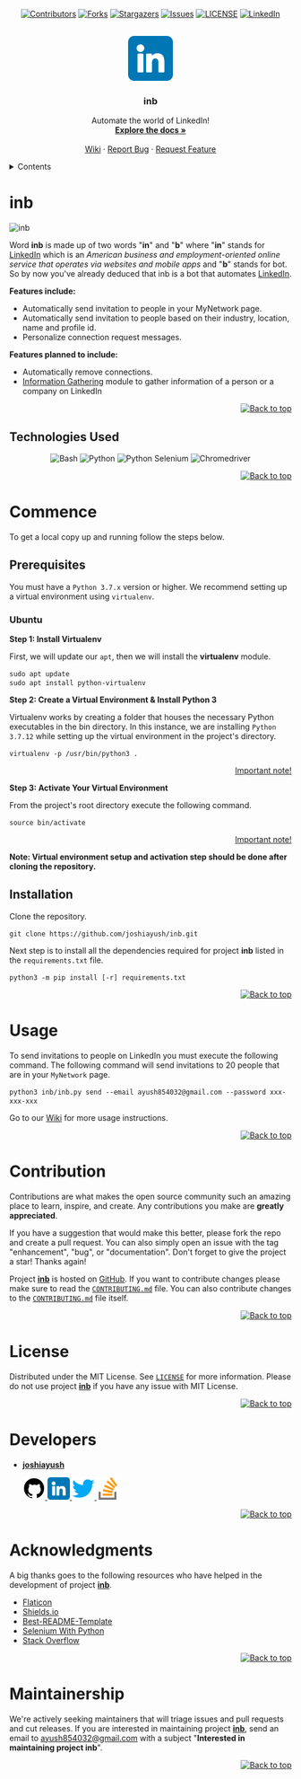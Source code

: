 <div id="top"></div>

<div align="center">

[![Contributors][inb_contributors]][inb_contributors_url]
[![Forks][inb_forks]][inb_forks_url]
[![Stargazers][inb_stars]][inb_stars_url]
[![Issues][inb_issues]][inb_issues_url]
[![LICENSE][inb_license]][inb_license_url]
[![LinkedIn][developer_linkedin]][developer_linkedin_url]

</div>

<br />
<div align="center">
  <a href="https://github.com/joshiayush/inb">
    <img src="./media/linkedin.png" alt="Logo" width="80" height="80">
  </a>

  <h3 align="center">inb</h3>

  <p align="center">
    Automate the world of LinkedIn!
    <br />
    <a href="https://github.com/joshiayush/inb/tree/master/docs"><strong>Explore the docs »</strong></a>
    <br />
    <br />
    <a href="https://github.com/joshiayush/inb/wiki">Wiki</a>
    ·
    <a href="https://github.com/joshiayush/inb/issues">Report Bug</a>
    ·
    <a href="https://github.com/joshiayush/inb/issues">Request Feature</a>
  </p>
</div>

<details>
  <summary>Contents</summary>
  <ol>
    <li>
      <a href="#inb">inb</a>
      <ul>
        <li><a href="#technologies-used">Technologies Used</li>
      </ul>
    </li>
    <li>
      <a href="#commence">Commence</a>
      <ul>
        <li>
          <a href="#prerequisites">Prerequisites</a>
          <ul>
            <li><a href="#ubuntu">Ubuntu</a></li>
          </ul>
        </li>
        <li><a href="#installation">Installation</a></li>
      </ul>
    </li>
    <li><a href="#usage">Usage</a></li>
    <li><a href="#contribution">Contribution</a></li>
    <li><a href="#license">License</a></li>
    <li><a href="#developers">Developers</a></li>
    <li><a href="#acknowledgments">Acknowledgments</a></li>
    <li><a href="#maintainership">Maintainership</a></li>
  </ol>
</details>

# inb

![inb](./media/inb.gif)

Word **inb** is made up of two words "**in**" and "**b**" where "**in**" stands for [LinkedIn][_linkedin] which is an _American business and employment-oriented online service that operates via websites and mobile apps_ and "**b**" stands for bot. So by now you've already deduced that inb is a bot that automates [LinkedIn][_linkedin].

**Features include:**

- Automatically send invitation to people in your MyNetwork page.
- Automatically send invitation to people based on their industry, location, name and profile id.
- Personalize connection request messages.

**Features planned to include:**

- Automatically remove connections.
- [Information Gathering][_inb_info_gathering_issue] module to gather information of a person or a company on LinkedIn

<div align="right">
  <a href="#top">
  
  ![Back to top][back_to_top]
  
  </a>
</div>

## Technologies Used

<div align="center">

![Bash][bash]
![Python][python]
![Python Selenium][python_selenium]
![Chromedriver][chromedriver]

</div>

<div align="right">
  <a href="#top">
  
  ![Back to top][back_to_top]
  
  </a>
</div>

# Commence

To get a local copy up and running follow the steps below.

## Prerequisites

You must have a `Python 3.7.x` version or higher. We recommend setting up a virtual environment using `virtualenv`.

### Ubuntu

**Step 1: Install Virtualenv**

First, we will update our `apt`, then we will install the **virtualenv** module.

```shell
sudo apt update
sudo apt install python-virtualenv
```

**Step 2: Create a Virtual Environment & Install Python 3**

Virtualenv works by creating a folder that houses the necessary Python executables in the bin directory. In this instance, we are
installing `Python 3.7.12` while setting up the virtual environment in the project's directory.

```shell
virtualenv -p /usr/bin/python3 .
```

<p align="right"><a href="#virtualenv_imp_note">Important note!</a></p>

**Step 3: Activate Your Virtual Environment**

From the project's root directory execute the following command.

```shell
source bin/activate
```

<p align="right"><a href="#virtualenv_imp_note">Important note!</a></p>

<div id="virtualenv_imp_note">
  <strong>Note: Virtual environment setup and activation step should be done after cloning the repository.</strong>
</div>

<!-- @TODO(@): Add installation steps for Windows and MacOS. -->

## Installation

Clone the repository.

```shell
git clone https://github.com/joshiayush/inb.git
```

Next step is to install all the dependencies required for project **inb** listed in the `requirements.txt` file.

```shell
python3 -m pip install [-r] requirements.txt
```

<div align="right">
  <a href="#top">
  
  ![Back to top][back_to_top]
  
  </a>
</div>

# Usage

To send invitations to people on LinkedIn you must execute the following command. The following command will send invitations to 20 people that are in your `MyNetwork` page.

```
python3 inb/inb.py send --email ayush854032@gmail.com --password xxx-xxx-xxx
```

Go to our [Wiki][_inb_wiki] for more usage instructions.

<div align="right">
  <a href="#top">
  
  ![Back to top][back_to_top]
  
  </a>
</div>

# Contribution

Contributions are what makes the open source community such an amazing place to learn, inspire, and create. Any contributions you make are **greatly appreciated**.

If you have a suggestion that would make this better, please fork the repo and create a pull request. You can also simply open an issue with the tag "enhancement", "bug", or "documentation". Don't forget to give the project a star! Thanks again!

Project [**inb**][_inb] is hosted on [GitHub][_github]. If you want to contribute changes please make sure to read the [`CONTRIBUTING.md`][_inb_contrib_f] file. You can also contribute changes to the [`CONTRIBUTING.md`][_inb_contrib_f] file itself.

<div align="right">
  <a href="#top">
  
  ![Back to top][back_to_top]
  
  </a>
</div>

# License

Distributed under the MIT License. See [`LICENSE`][_inb_license_f] for more information. Please do not use project [**inb**][_inb] if you have any issue with MIT License.

<div align="right">
  <a href="#top">
  
  ![Back to top][back_to_top]
  
  </a>
</div>

# Developers

- [**joshiayush**](https://www.github.com/joshiayush)

  <a href="https://github.com/joshiayush">
  <img src="./media/github.png" alt="Logo" width="40" height="40">
  </a>
  <a href="https://www.linkedin.com/in/ayush-joshi-3600a01b7/">
  <img src="./media/linkedin.png" alt="Logo" width="40" height="40">
  </a>
  <a href="http://twitter.com/joshiayushjoshi">
  <img src="./media/twitter.png" alt="Logo" width="40" height="40">
  </a>
  <a href="https://stackoverflow.com/users/13910122/ayush">
  <img src="./media/stack-overflow.png" alt="Logo" width="40" height="40">
  </a>

<!-- Contibutors who have contributed non-trivial changes are encouraged to add their details here. -->

<div align="right">
  <a href="#top">
  
  ![Back to top][back_to_top]
  
  </a>
</div>

# Acknowledgments

A big thanks goes to the following resources who have helped in the development of project [**inb**][_inb].

- [Flaticon](https://www.flaticon.com/)
- [Shields.io](https://shields.io/)
- [Best-README-Template](https://github.com/othneildrew/Best-README-Template)
- [Selenium With Python](https://selenium-python.readthedocs.io/)
- [Stack Overflow](https://www.stackoverflow.com)

<div align="right">
  <a href="#top">
  
  ![Back to top][back_to_top]
  
  </a>
</div>

# Maintainership

We're actively seeking maintainers that will triage issues and pull requests and cut releases. If you are interested in maintaining project [**inb**][_inb], send an email to ayush854032@gmail.com with a subject "**Interested in maintaining project inb**".

<div align="right">
  <a href="#top">
  
  ![Back to top][back_to_top]
  
  </a>
</div>

<!-- Definitions -->

[_github]: https://www.github.com
[_linkedin]: https://www.linkedin.com
[_inb]: https://www.github.com/joshiayush/inb

<!-- Shields and attached links -->

[inb_contributors]: https://img.shields.io/github/contributors/joshiayush/inb?logo=GitHub&style=for-the-badge
[inb_contributors_url]: https://github.com/joshiayush/inb/graphs/contributors
[inb_forks]: https://img.shields.io/github/forks/joshiayush/inb?logo=GitHub&style=for-the-badge
[inb_forks_url]: https://github.com/joshiayush/inb/network/members
[inb_stars]: https://img.shields.io/github/stars/joshiayush/inb?logo=GitHub&style=for-the-badge
[inb_stars_url]: https://github.com/joshiayush/inb/stargazers
[inb_issues]: https://img.shields.io/github/issues/joshiayush/inb?logo=GitHub&style=for-the-badge
[inb_issues_url]: https://github.com/joshiayush/inb/issues
[inb_license]: https://img.shields.io/github/license/joshiayush/inb?logo=GitHub&style=for-the-badge
[inb_license_url]: https://github.com/joshiayush/inb/blob/master/LICENSE
[developer_linkedin]: https://img.shields.io/badge/-LinkedIn-black.svg?style=for-the-badge&logo=linkedin&colorB=555
[developer_linkedin_url]: https://www.linkedin.com/in/ayush-joshi-3600a01b7/
[back_to_top]: https://img.shields.io/badge/-Back%20to%20top-lightgrey

<!-- Technologies used -->

[bash]: https://img.shields.io/badge/-Bash-blue?style=for-the-badge
[python]: https://img.shields.io/badge/-Python-blue?style=for-the-badge
[python_selenium]: https://img.shields.io/badge/-Python%20Selenium-blue?style=for-the-badge
[chromedriver]: https://img.shields.io/badge/-Chromedriver-blue?style=for-the-badge

<!-- Issues -->

[_inb_info_gathering_issue]: https://github.com/joshiayush/inb/issues/16

<!-- Wiki -->

[_inb_wiki]: https://github.com/joshiayush/inb/wiki

<!-- Files -->

[_inb_contrib_f]: https://github.com/joshiayush/inb/blob/master/CONTRIBUTING.md
[_inb_license_f]: https://github.com/joshiayush/inb/blob/master/LICENSE
